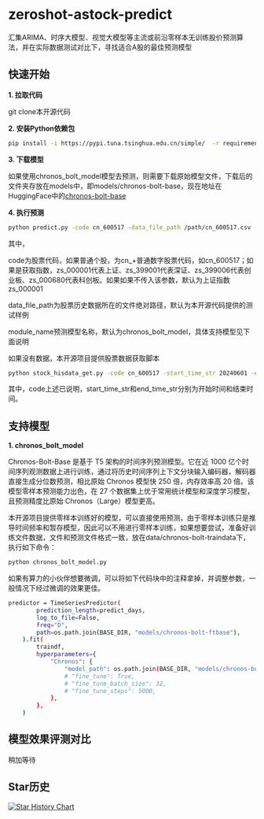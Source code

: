 # zeroshot-astock-predict
汇集ARIMA、时序大模型、视觉大模型等主流或前沿零样本无训练股价预测算法，并在实际数据测试对比下，寻找适合A股的最佳预测模型

## 快速开始

**1. 拉取代码**

git clone本开源代码

**2. 安装Python依赖包**

```bash
pip install -i https://pypi.tuna.tsinghua.edu.cn/simple/  -r requirements.txt
```
**3. 下载模型**

如果使用chronos_bolt_model模型去预测，则需要下载原始模型文件，下载后的文件夹存放在models中，即models/chronos-bolt-base，现在地址在HuggingFace中的[chronos-bolt-base](https://huggingface.co/amazon/chronos-bolt-base)

**4. 执行预测**

```bash
python predict.py -code cn_600517 -data_file_path /path/cn_600517.csv -module_name chronos_bolt_model
```

其中，

code为股票代码，如果普通个股，为cn_+普通数字股票代码，如cn_600517；如果是获取指数，zs_000001代表上证、zs_399001代表深证、zs_399006代表创业板、zs_000680代表科创板。如果如果不传入该参数，默认为上证指数zs_000001

data_file_path为股票历史数据所在的文件绝对路径，默认为本开源代码提供的测试样例

module_name预测模型名称，默认为chronos_bolt_model，具体支持模型见下面说明

如果没有数据，本开源项目提供股票数据获取脚本

```bash
python stock_hisdata_get.py -code cn_600517 -start_time_str 20240601 -end_time_str 20250701
```

其中，code上述已说明，start_time_str和end_time_str分别为开始时间和结束时间。

## 支持模型

**1. chronos_bolt_model**

Chronos-Bolt-Base 是基于 T5 架构的时间序列预测模型。它在近 1000 亿个时间序列观测数据上进行训练，通过将历史时间序列上下文分块输入编码器，解码器直接生成分位数预测，相比原始 Chronos 模型快 250 倍，内存效率高 20 倍。该模型零样本预测能力出色，在 27 个数据集上优于常用统计模型和深度学习模型，且预测精度比原始 Chronos（Large）模型更高。

本开源项目提供零样本训练好的模型，可以直接使用预测，由于零样本训练只是推导时间频率和暂存模型，因此可以不用进行零样本训练，如果想要尝试，准备好训练文件数据，文件和预测文件格式一致，放在data/chronos-bolt-traindata下，执行如下命令：

```bash
python chronos_bolt_model.py
```
如果有算力的小伙伴想要微调，可以将如下代码块中的注释拿掉，并调整参数，一般情况下经过微调的效果更佳。

```bash
predictor = TimeSeriesPredictor(
        prediction_length=predict_days,
        log_to_file=False,
        freq="D",
        path=os.path.join(BASE_DIR, "models/chronos-bolt-ftbase"),
    ).fit(
        traindf,
        hyperparameters={
            "Chronos": {
                "model_path": os.path.join(BASE_DIR, "models/chronos-bolt-base"),
                # "fine_tune": True,
                # "fine_tune_batch_size": 32,
                # "fine_tune_steps": 5000,
            },
        },
    )
```

## 模型效果评测对比

稍加等待

## Star历史

[![Star History Chart](https://api.star-history.com/svg?repos=chenking2020/zeroshot-astock-predict&type=Date)](https://star-history.com/#chenking2020/zeroshot-astock-predict&Date)